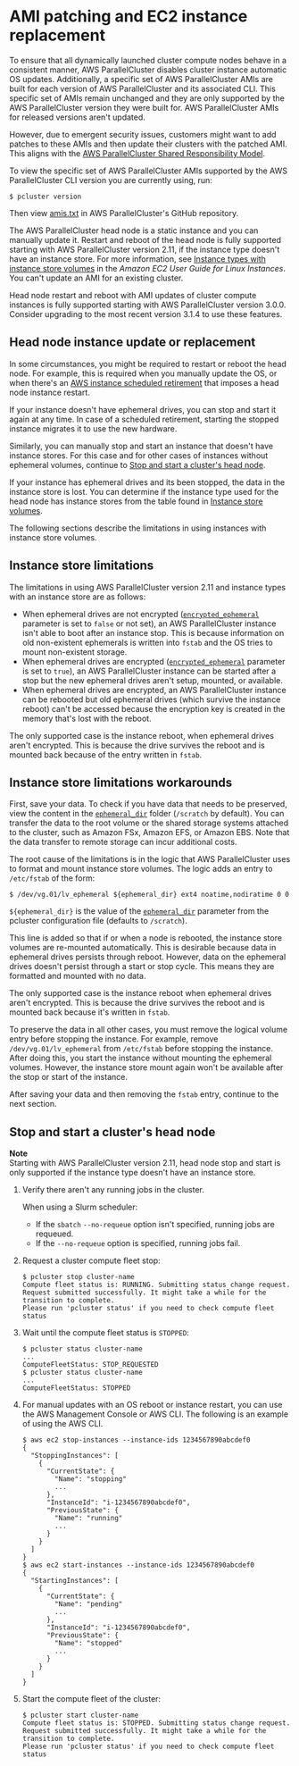 # AMI patching and EC2 instance replacement<a name="instance-updates-ami-patch"></a>

To ensure that all dynamically launched cluster compute nodes behave in a consistent manner, AWS ParallelCluster disables cluster instance automatic OS updates\. Additionally, a specific set of AWS ParallelCluster AMIs are built for each version of AWS ParallelCluster and its associated CLI\. This specific set of AMIs remain unchanged and they are only supported by the AWS ParallelCluster version they were built for\. AWS ParallelCluster AMIs for released versions aren't updated\.

However, due to emergent security issues, customers might want to add patches to these AMIs and then update their clusters with the patched AMI\. This aligns with the [AWS ParallelCluster Shared Responsibility Model](security.md)\.

To view the specific set of AWS ParallelCluster AMIs supported by the AWS ParallelCluster CLI version you are currently using, run:

```
$ pcluster version
```

Then view [amis\.txt](https://github.com/aws/aws-parallelcluster/blob/release-2.11/amis.txt) in AWS ParallelCluster's GitHub repository\.

The AWS ParallelCluster head node is a static instance and you can manually update it\. Restart and reboot of the head node is fully supported starting with AWS ParallelCluster version 2\.11, if the instance type doesn't have an instance store\. For more information, see [Instance types with instance store volumes](https://docs.aws.amazon.com/AWSEC2/latest/UserGuide/InstanceStorage.html#instance-store-volumes) in the *Amazon EC2 User Guide for Linux Instances*\. You can't update an AMI for an existing cluster\.

Head node restart and reboot with AMI updates of cluster compute instances is fully supported starting with AWS ParallelCluster version 3\.0\.0\. Consider upgrading to the most recent version 3\.1\.4 to use these features\.

## Head node instance update or replacement<a name="instance-updates-headnode"></a>

In some circumstances, you might be required to restart or reboot the head node\. For example, this is required when you manually update the OS, or when there's an [AWS instance scheduled retirement](https://docs.aws.amazon.com/AWSEC2/latest/UserGuide/instance-retirement.html) that imposes a head node instance restart\.

If your instance doesn't have ephemeral drives, you can stop and start it again at any time\. In case of a scheduled retirement, starting the stopped instance migrates it to use the new hardware\.

Similarly, you can manually stop and start an instance that doesn't have instance stores\. For this case and for other cases of instances without ephemeral volumes, continue to [Stop and start a cluster's head node](#instance-headnode-stop-start)\.

If your instance has ephemeral drives and its been stopped, the data in the instance store is lost\. You can determine if the instance type used for the head node has instance stores from the table found in [Instance store volumes](https://docs.aws.amazon.com/AWSEC2/latest/UserGuide/InstanceStorage.html#instance-store-volumes)\.

The following sections describe the limitations in using instances with instance store volumes\.

## Instance store limitations<a name="instance-store-limitations"></a>

The limitations in using AWS ParallelCluster version 2\.11 and instance types with an instance store are as follows:
+ When ephemeral drives are not encrypted \([`encrypted_ephemeral`](cluster-definition.md#encrypted-ephemeral) parameter is set to `false` or not set\), an AWS ParallelCluster instance isn't able to boot after an instance stop\. This is because information on old non\-existent ephemerals is written into `fstab` and the OS tries to mount non\-existent storage\.
+ When ephemeral drives are encrypted \([`encrypted_ephemeral`](cluster-definition.md#encrypted-ephemeral) parameter is set to `true`\), an AWS ParallelCluster instance can be started after a stop but the new ephemeral drives aren't setup, mounted, or available\.
+ When ephemeral drives are encrypted, an AWS ParallelCluster instance can be rebooted but old ephemeral drives \(which survive the instance reboot\) can't be accessed because the encryption key is created in the memory that's lost with the reboot\.

The only supported case is the instance reboot, when ephemeral drives aren't encrypted\. This is because the drive survives the reboot and is mounted back because of the entry written in `fstab`\.

## Instance store limitations workarounds<a name="instance-store-workarounds"></a>

First, save your data\. To check if you have data that needs to be preserved, view the content in the [`ephemeral_dir`](cluster-definition.md#ephemeral-dir) folder \(`/scratch` by default\)\. You can transfer the data to the root volume or the shared storage systems attached to the cluster, such as Amazon FSx, Amazon EFS, or Amazon EBS\. Note that the data transfer to remote storage can incur additional costs\.

The root cause of the limitations is in the logic that AWS ParallelCluster uses to format and mount instance store volumes\. The logic adds an entry to `/etc/fstab` of the form:

```
$ /dev/vg.01/lv_ephemeral ${ephemeral_dir} ext4 noatime,nodiratime 0 0
```

`${ephemeral_dir}` is the value of the [`ephemeral_dir`](cluster-definition.md#ephemeral-dir) parameter from the pcluster configuration file \(defaults to `/scratch`\)\.

This line is added so that if or when a node is rebooted, the instance store volumes are re\-mounted automatically\. This is desirable because data in ephemeral drives persists through reboot\. However, data on the ephemeral drives doesn't persist through a start or stop cycle\. This means they are formatted and mounted with no data\.

The only supported case is the instance reboot when ephemeral drives aren't encrypted\. This is because the drive survives the reboot and is mounted back because it's written in `fstab`\.

To preserve the data in all other cases, you must remove the logical volume entry before stopping the instance\. For example, remove `/dev/vg.01/lv_ephemeral` from `/etc/fstab` before stopping the instance\. After doing this, you start the instance without mounting the ephemeral volumes\. However, the instance store mount again won't be available after the stop or start of the instance\.

After saving your data and then removing the `fstab` entry, continue to the next section\.

## Stop and start a cluster's head node<a name="instance-headnode-stop-start"></a>

**Note**  
Starting with AWS ParallelCluster version 2\.11, head node stop and start is only supported if the instance type doesn't have an instance store\.

1. Verify there aren't any running jobs in the cluster\.

   When using a Slurm scheduler:
   + If the `sbatch` `--no-requeue` option isn't specified, running jobs are requeued\.
   + If the `--no-requeue` option is specified, running jobs fail\.

1. Request a cluster compute fleet stop:

   ```
   $ pcluster stop cluster-name
   Compute fleet status is: RUNNING. Submitting status change request.
   Request submitted successfully. It might take a while for the transition to complete.
   Please run 'pcluster status' if you need to check compute fleet status
   ```

1. Wait until the compute fleet status is `STOPPED`:

   ```
   $ pcluster status cluster-name
   ...
   ComputeFleetStatus: STOP_REQUESTED
   $ pcluster status cluster-name
   ...
   ComputeFleetStatus: STOPPED
   ```

1. For manual updates with an OS reboot or instance restart, you can use the AWS Management Console or AWS CLI\. The following is an example of using the AWS CLI\.

   ```
   $ aws ec2 stop-instances --instance-ids 1234567890abcdef0
   {
     "StoppingInstances": [
       {
         "CurrentState": {
           "Name": "stopping"
           ...
         },
         "InstanceId": "i-1234567890abcdef0",
         "PreviousState": {
           "Name": "running"
           ...
         }
       }
     ]
   }
   $ aws ec2 start-instances --instance-ids 1234567890abcdef0
   {
     "StartingInstances": [
       {
         "CurrentState": {
           "Name": "pending"
           ...
         },
         "InstanceId": "i-1234567890abcdef0",
         "PreviousState": {
           "Name": "stopped"
           ...
         }
       }
     ]
   }
   ```

1. Start the compute fleet of the cluster:

   ```
   $ pcluster start cluster-name
   Compute fleet status is: STOPPED. Submitting status change request.
   Request submitted successfully. It might take a while for the transition to complete.
   Please run 'pcluster status' if you need to check compute fleet status
   ```